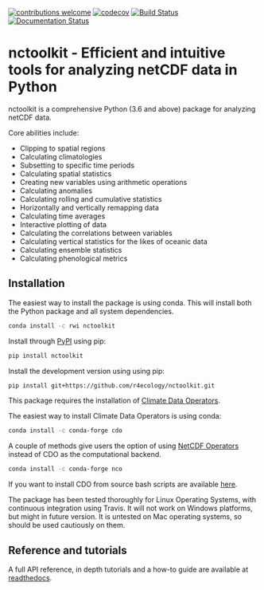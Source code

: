 
<!-- README.md is generated from README.Rmd. Please edit that file -->

[![contributions welcome](https://img.shields.io/badge/contributions-welcome-brightgreen.svg?style=flat)](https://github.com/r4ecology/nctoolkit/issues) 
[![codecov](https://codecov.io/gh/r4ecology/nctoolkit/branch/master/graph/badge.svg)](https://codecov.io/gh/r4ecology/nctoolkit)
[![Build Status](https://travis-ci.org/r4ecology/nctoolkit.png?branch=master)](https://travis-ci.org/r4ecology/nctoolkit)
[![Documentation Status](https://readthedocs.org/projects/nctoolkit/badge/?version=latest)](https://nctoolkit.readthedocs.io/en/latest/?badge=latest)





# nctoolkit - Efficient and intuitive tools for analyzing netCDF data in Python


nctoolkit is a comprehensive Python (3.6 and above) package for analyzing netCDF data.

Core abilities include:
   - Clipping to spatial regions
   - Calculating climatologies
   - Subsetting to specific time periods
   - Calculating spatial statistics
   - Creating new variables using arithmetic operations
   - Calculating anomalies
   - Calculating rolling and cumulative statistics
   - Horizontally and vertically remapping data
   - Calculating time averages
   - Interactive plotting of data
   - Calculating the correlations between variables
   - Calculating vertical statistics for the likes of oceanic data
   - Calculating ensemble statistics
   - Calculating phenological metrics

## Installation

The easiest way to install the package is using conda. This will install both the Python package and all system dependencies.
```sh
conda install -c rwi nctoolkit
```

Install through [PyPI](https://pypi.org/project/nctoolkit/) using pip:
```sh
pip install nctoolkit 
```

Install the development version using using pip:
```sh
pip install git+https://github.com/r4ecology/nctoolkit.git
```

This package requires the installation of [Climate Data Operators](https://code.mpimet.mpg.de/projects/cdo/wiki). 

The easiest way to install Climate Data Operators is using conda:

```sh
conda install -c conda-forge cdo 
```

A couple of methods give users the option of using [NetCDF Operators](http://nco.sourceforge.net/) instead of CDO as the computational backend. 

```sh
conda install -c conda-forge nco 
```

If you want to install CDO from source bash scripts are available [here](https://github.com/r4ecology/nctoolkit/tree/master/cdo_installers).
 
The package has been tested thoroughly for Linux Operating Systems, with continuous integration using Travis. It will not work on Windows platforms, but might in future version. It is untested on Mac operating systems, so should be used cautiously on them.



## Reference and tutorials

A full API reference, in depth tutorials and a how-to guide are available at [readthedocs](https://nctoolkit.readthedocs.io/en/latest/).
















